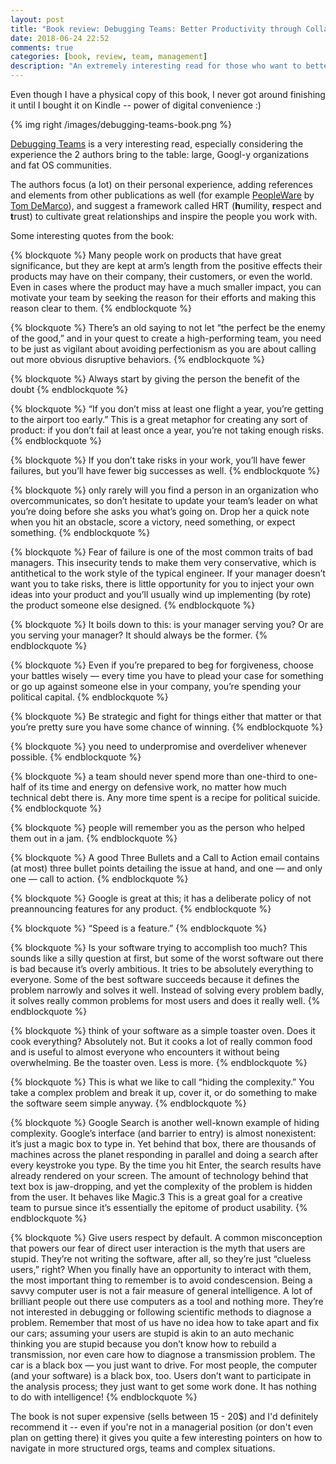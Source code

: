 ```yaml
---
layout: post
title: "Book review: Debugging Teams: Better Productivity through Collaboration"
date: 2018-06-24 22:52
comments: true
categories: [book, review, team, management]
description: "An extremely interesting read for those who want to better understand team dynamics from managers who worked in large-scale organizations. Definitely recommended."
---
```


Even though I have a physical copy of this book, I never got around finishing it
until I bought it on Kindle -- power of digital convenience :)

<!-- more -->

{% img right /images/debugging-teams-book.png %}

[Debugging Teams](https://www.amazon.com/Debugging-Teams-Productivity-through-Collaboration/dp/1491932058)
is a very interesting read, especially considering the experience the 2 authors
bring to the table: large, Googl-y organizations and fat OS communities.

The authors focus (a lot) on their personal experience, adding references and
elements from other publications as well (for example [PeopleWare](https://en.wikipedia.org/wiki/Peopleware:_Productive_Projects_and_Teams)
by [Tom DeMarco](https://en.wikipedia.org/wiki/Tom_DeMarco)), and suggest a
framework called HRT (**h**umility, **r**espect and **t**rust) to cultivate
great relationships and inspire the people you work with.

Some interesting quotes from the book:

{% blockquote %}
Many people work on products that have great significance, but they are kept at arm’s length from the positive effects their products may have on their company, their customers, or even the world. Even in cases where the product may have a much smaller impact, you can motivate your team by seeking the reason for their efforts and making this reason clear to them.
{% endblockquote %}

{% blockquote %}
There’s an old saying to not let “the perfect be the enemy of the good,” and in your quest to create a high-performing team, you need to be just as vigilant about avoiding perfectionism as you are about calling out more obvious disruptive behaviors.
{% endblockquote %}

{% blockquote %}
Always start by giving the person the benefit of the doubt
{% endblockquote %}

{% blockquote %}
“If you don’t miss at least one flight a year, you’re getting to the airport too early.” This is a great metaphor for creating any sort of product: if you don’t fail at least once a year, you’re not taking enough risks.
{% endblockquote %}

{% blockquote %}
If you don’t take risks in your work, you’ll have fewer failures, but you’ll have fewer big successes as well.
{% endblockquote %}

{% blockquote %}
only rarely will you find a person in an organization who overcommunicates, so don’t hesitate to update your team’s leader on what you’re doing before she asks you what’s going on. Drop her a quick note when you hit an obstacle, score a victory, need something, or expect something.
{% endblockquote %}

{% blockquote %}
Fear of failure is one of the most common traits of bad managers. This insecurity tends to make them very conservative, which is antithetical to the work style of the typical engineer. If your manager doesn’t want you to take risks, there is little opportunity for you to inject your own ideas into your product and you’ll usually wind up implementing (by rote) the product someone else designed.
{% endblockquote %}

{% blockquote %}
It boils down to this: is your manager serving you? Or are you serving your manager? It should always be the former.
{% endblockquote %}

{% blockquote %}
Even if you’re prepared to beg for forgiveness, choose your battles wisely — every time you have to plead your case for something or go up against someone else in your company, you’re spending your political capital.
{% endblockquote %}

{% blockquote %}
Be strategic and fight for things either that matter or that you’re pretty sure you have some chance of winning.
{% endblockquote %}

{% blockquote %}
you need to underpromise and overdeliver whenever possible.
{% endblockquote %}

{% blockquote %}
a team should never spend more than one-third to one-half of its time and energy on defensive work, no matter how much technical debt there is. Any more time spent is a recipe for political suicide.
{% endblockquote %}

{% blockquote %}
people will remember you as the person who helped them out in a jam.
{% endblockquote %}

{% blockquote %}
A good Three Bullets and a Call to Action email contains (at most) three bullet points detailing the issue at hand, and one — and only one — call to action.
{% endblockquote %}

{% blockquote %}
Google is great at this; it has a deliberate policy of not preannouncing features for any product.
{% endblockquote %}

{% blockquote %}
“Speed is a feature.”
{% endblockquote %}

{% blockquote %}
Is your software trying to accomplish too much? This sounds like a silly question at first, but some of the worst software out there is bad because it’s overly ambitious. It tries to be absolutely everything to everyone. Some of the best software succeeds because it defines the problem narrowly and solves it well. Instead of solving every problem badly, it solves really common problems for most users and does it really well.
{% endblockquote %}

{% blockquote %}
think of your software as a simple toaster oven. Does it cook everything? Absolutely not. But it cooks a lot of really common food and is useful to almost everyone who encounters it without being overwhelming. Be the toaster oven. Less is more.
{% endblockquote %}

{% blockquote %}
This is what we like to call “hiding the complexity.” You take a complex problem and break it up, cover it, or do something to make the software seem simple anyway.
{% endblockquote %}

{% blockquote %}
Google Search is another well-known example of hiding complexity. Google’s interface (and barrier to entry) is almost nonexistent: it’s just a magic box to type in. Yet behind that box, there are thousands of machines across the planet responding in parallel and doing a search after every keystroke you type. By the time you hit Enter, the search results have already rendered on your screen. The amount of technology behind that text box is jaw-dropping, and yet the complexity of the problem is hidden from the user. It behaves like Magic.3 This is a great goal for a creative team to pursue since it’s essentially the epitome of product usability.
{% endblockquote %}

{% blockquote %}
Give users respect by default. A common misconception that powers our fear of direct user interaction is the myth that users are stupid. They’re not writing the software, after all, so they’re just “clueless users,” right? When you finally have an opportunity to interact with them, the most important thing to remember is to avoid condescension. Being a savvy computer user is not a fair measure of general intelligence. A lot of brilliant people out there use computers as a tool and nothing more. They’re not interested in debugging or following scientific methods to diagnose a problem. Remember that most of us have no idea how to take apart and fix our cars; assuming your users are stupid is akin to an auto mechanic thinking you are stupid because you don’t know how to rebuild a transmission, nor even care how to diagnose a transmission problem. The car is a black box — you just want to drive. For most people, the computer (and your software) is a black box, too. Users don’t want to participate in the analysis process; they just want to get some work done. It has nothing to do with intelligence!
{% endblockquote %}

The book is not super expensive (sells between 15 - 20$) and I'd definitely
recommend it -- even if you're not in a managerial position (or don't even plan
on getting there) it gives you quite a few interesting pointers on how to navigate
in more structured orgs, teams and complex situations.
